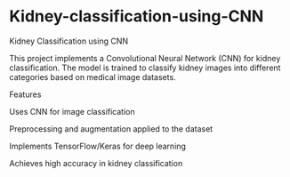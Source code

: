 # Kidney-classification-using-CNN 

Kidney Classification using CNN

This project implements a Convolutional Neural Network (CNN) for kidney classification. The model is trained to classify kidney images into different categories based on medical image datasets.

Features

Uses CNN for image classification

Preprocessing and augmentation applied to the dataset

Implements TensorFlow/Keras for deep learning

Achieves high accuracy in kidney classification